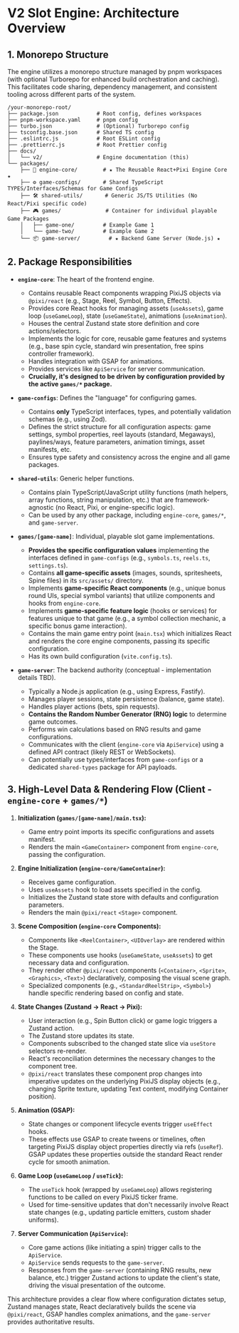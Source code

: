 # V2 Slot Engine: Architecture Overview

## 1. Monorepo Structure

The engine utilizes a monorepo structure managed by pnpm workspaces (with optional Turborepo for enhanced build orchestration and caching). This facilitates code sharing, dependency management, and consistent tooling across different parts of the system.

```
/your-monorepo-root/
├── package.json            # Root config, defines workspaces
├── pnpm-workspace.yaml     # pnpm config
├── turbo.json              # (Optional) Turborepo config
├── tsconfig.base.json      # Shared TS config
├── .eslintrc.js            # Root ESLint config
├── .prettierrc.js          # Root Prettier config
├── docs/
│   └── v2/                 # Engine documentation (this)
└── packages/
    ├── 🚀 engine-core/        # ★ The Reusable React+Pixi Engine Core ★
    ├── ⚙️ game-configs/       # Shared TypeScript TYPES/Interfaces/Schemas for Game Configs
    ├── 🛠️ shared-utils/       # Generic JS/TS Utilities (No React/Pixi specific code)
    ├── 🎮 games/              # Container for individual playable Game Packages
    │   ├── game-one/         # Example Game 1
    │   └── game-two/         # Example Game 2
    └── 📦 game-server/         # ★ Backend Game Server (Node.js) ★
```

## 2. Package Responsibilities

*   **`engine-core`**: The heart of the frontend engine.
    *   Contains reusable React components wrapping PixiJS objects via `@pixi/react` (e.g., Stage, Reel, Symbol, Button, Effects).
    *   Provides core React hooks for managing assets (`useAssets`), game loop (`useGameLoop`), state (`useGameState`), animations (`useAnimation`).
    *   Houses the central Zustand state store definition and core actions/selectors.
    *   Implements the logic for core, reusable game features and systems (e.g., base spin cycle, standard win presentation, free spins controller framework).
    *   Handles integration with GSAP for animations.
    *   Provides services like `ApiService` for server communication.
    *   **Crucially, it's designed to be driven by configuration provided by the active `games/*` package.**

*   **`game-configs`**: Defines the "language" for configuring games.
    *   Contains **only** TypeScript interfaces, types, and potentially validation schemas (e.g., using Zod).
    *   Defines the strict structure for all configuration aspects: game settings, symbol properties, reel layouts (standard, Megaways), paylines/ways, feature parameters, animation timings, asset manifests, etc.
    *   Ensures type safety and consistency across the engine and all game packages.

*   **`shared-utils`**: Generic helper functions.
    *   Contains plain TypeScript/JavaScript utility functions (math helpers, array functions, string manipulation, etc.) that are framework-agnostic (no React, Pixi, or engine-specific logic).
    *   Can be used by any other package, including `engine-core`, `games/*`, and `game-server`.

*   **`games/[game-name]`**: Individual, playable slot game implementations.
    *   **Provides the specific configuration values** implementing the interfaces defined in `game-configs` (e.g., `symbols.ts`, `reels.ts`, `settings.ts`).
    *   Contains **all game-specific assets** (images, sounds, spritesheets, Spine files) in its `src/assets/` directory.
    *   Implements **game-specific React components** (e.g., unique bonus round UIs, special symbol variants) that utilize components and hooks from `engine-core`.
    *   Implements **game-specific feature logic** (hooks or services) for features unique to that game (e.g., a symbol collection mechanic, a specific bonus game interaction).
    *   Contains the main game entry point (`main.tsx`) which initializes React and renders the core engine components, passing its specific configuration.
    *   Has its own build configuration (`vite.config.ts`).

*   **`game-server`**: The backend authority (conceptual - implementation details TBD).
    *   Typically a Node.js application (e.g., using Express, Fastify).
    *   Manages player sessions, state persistence (balance, game state).
    *   Handles player actions (bets, spin requests).
    *   **Contains the Random Number Generator (RNG) logic** to determine game outcomes.
    *   Performs win calculations based on RNG results and game configurations.
    *   Communicates with the client (`engine-core` via `ApiService`) using a defined API contract (likely REST or WebSockets).
    *   Can potentially use types/interfaces from `game-configs` or a dedicated `shared-types` package for API payloads.

## 3. High-Level Data & Rendering Flow (Client - `engine-core` + `games/*`)

1.  **Initialization (`games/[game-name]/main.tsx`):**
    *   Game entry point imports its specific configurations and assets manifest.
    *   Renders the main `<GameContainer>` component from `engine-core`, passing the configuration.

2.  **Engine Initialization (`engine-core/GameContainer`):**
    *   Receives game configuration.
    *   Uses `useAssets` hook to load assets specified in the config.
    *   Initializes the Zustand state store with defaults and configuration parameters.
    *   Renders the main `@pixi/react` `<Stage>` component.

3.  **Scene Composition (`engine-core` Components):**
    *   Components like `<ReelContainer>`, `<UIOverlay>` are rendered within the Stage.
    *   These components use hooks (`useGameState`, `useAssets`) to get necessary data and configuration.
    *   They render other `@pixi/react` components (`<Container>`, `<Sprite>`, `<Graphics>`, `<Text>`) declaratively, composing the visual scene graph.
    *   Specialized components (e.g., `<StandardReelStrip>`, `<Symbol>`) handle specific rendering based on config and state.

4.  **State Changes (Zustand -> React -> Pixi):**
    *   User interaction (e.g., Spin Button click) or game logic triggers a Zustand action.
    *   The Zustand store updates its state.
    *   Components subscribed to the changed state slice via `useStore` selectors re-render.
    *   React's reconciliation determines the necessary changes to the component tree.
    *   `@pixi/react` translates these component prop changes into imperative updates on the underlying PixiJS display objects (e.g., changing Sprite texture, updating Text content, modifying Container position).

5.  **Animation (GSAP):**
    *   State changes or component lifecycle events trigger `useEffect` hooks.
    *   These effects use GSAP to create tweens or timelines, often targeting PixiJS display object properties directly via refs (`useRef`). GSAP updates these properties outside the standard React render cycle for smooth animation.

6.  **Game Loop (`useGameLoop` / `useTick`):**
    *   The `useTick` hook (wrapped by `useGameLoop`) allows registering functions to be called on every PixiJS ticker frame.
    *   Used for time-sensitive updates that don't necessarily involve React state changes (e.g., updating particle emitters, custom shader uniforms).

7.  **Server Communication (`ApiService`):**
    *   Core game actions (like initiating a spin) trigger calls to the `ApiService`.
    *   `ApiService` sends requests to the `game-server`.
    *   Responses from the `game-server` (containing RNG results, new balance, etc.) trigger Zustand actions to update the client's state, driving the visual presentation of the outcome.

This architecture provides a clear flow where configuration dictates setup, Zustand manages state, React declaratively builds the scene via `@pixi/react`, GSAP handles complex animations, and the `game-server` provides authoritative results.
